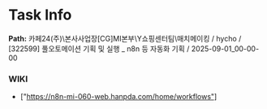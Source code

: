# Task Info

**Path:** 카페24(주)\본사사업장\[CG]MI본부\Y쇼핑센터팀\매치메이킹 / hycho / [322599] 풀오토메이션 기획 및 실행 _ n8n 등 자동화 기획 / 2025-09-01_00-00-00

### WIKI
- ["https://n8n-mi-060-web.hanpda.com/home/workflows"]

